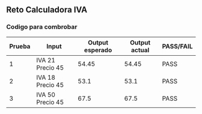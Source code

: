 ## Reto Calculadora IVA

### Codigo para combrobar 
                        
| Prueba | Input | Output esperado | Output actual | PASS/FAIL |
|-------|-------|-----------------|--------------|----------|
| 1     | IVA 21 Precio 45 | 54.45 | 54.45 | PASS |
| 2     | IVA 18 Precio 45 | 53.1 | 53.1 | PASS |
| 3     | IVA 50 Precio 45 | 67.5 | 67.5 | PASS |

